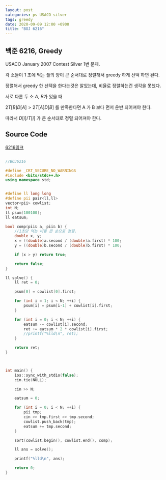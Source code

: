 ```yaml
---
layout: post
categories: ps USACO silver
tags: greedy
date: 2020-09-09 12:00 +0900
title: "BOJ 6216"
---
```


## 백준 6216, Greedy

USACO January 2007 Contest Silver 1번 문제.  

각 소들이 1 초에 먹는 풀의 양이 큰 순서대로 정렬해서 greedy 하게 선택 하면 된다.  

정렬해서 greedy 한 선택을 한다는것은 알았는데, 비율로 정렬하는건 생각을 못했다.  

서로 다른 두 소 $A$, $B$가 있을 때  

$2T[B]D[A] > 2T[A]D[B]$ 를 만족한다면 A 가 B 보다 먼저 운반 되어져야 한다.  

따라서 $D[i]/T[i]$ 가 큰 순서대로 정렬 되어져야 한다.  

## Source Code

[6216링크](https://www.acmicpc.net/problem/6216) 

```cpp

//BOJ6216

#define _CRT_SECURE_NO_WARNINGS
#include <bits/stdc++.h>
using namespace std;


#define ll long long
#define pii pair<ll,ll>
vector<pii> cowlist;
int N;
ll psum[100100];
ll eatsum;

bool comp(pii& a, pii& b) {
	//1초당 먹는 비율 큰 순으로 정렬.
	double x, y;
	x = ((double)a.second / (double)a.first) * 100;
	y = ((double)b.second / (double)b.first) * 100;

	if (x > y) return true;

	return false;
}

ll solve() {
	ll ret = 0;

	psum[0] = cowlist[0].first;

	for (int i = 1; i < N; ++i) {
		psum[i] = psum[i-1] + cowlist[i].first;
	}

	for (int i = 0; i < N; ++i) {
		eatsum -= cowlist[i].second;
		ret += eatsum * 2 * cowlist[i].first;
		//printf("%lld\n", ret);
	}

	return ret;
}



int main() {
	ios::sync_with_stdio(false);
	cin.tie(NULL);

	cin >> N;

	eatsum = 0;

	for (int i = 0; i < N; ++i) {
		pii tmp;
		cin >> tmp.first >> tmp.second;
		cowlist.push_back(tmp);
		eatsum += tmp.second;
	}

	sort(cowlist.begin(), cowlist.end(), comp);

	ll ans = solve();

	printf("%lld\n", ans);

	return 0;
}

```